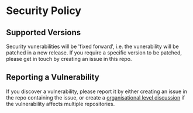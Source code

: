 # Security Policy

## Supported Versions

Security vunerabilities will be 'fixed forward', i.e. the vunerability will be patched in a new release.
If you require a specific version to be patched, please get in touch by creating an issue in this repo.

## Reporting a Vulnerability

If you discover a vulnerability, please report it by either creating an issue in the repo containing the issue, or create a [organisational level discussion](https://github.com/orgs/creek-service/discussions/new) if the vulnerability affects multiple repositories.




